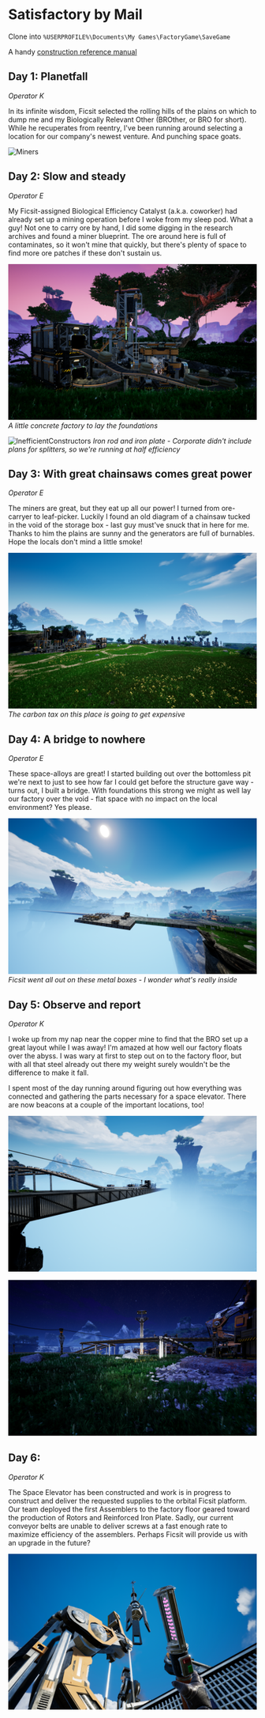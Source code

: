 # Satisfactory by Mail
Clone into `%USERPROFILE%\Documents\My Games\FactoryGame\SaveGame`

A handy [construction reference manual](https://i.redd.it/qatwxlpgdio21.jpg)


## Day 1: Planetfall
*Operator K*

In its infinite wisdom, Ficsit selected the rolling hills of the plains on which to dump me and my Biologically Relevant Other (BROther, or BRO for short). While he recuperates from reentry, I've been running around selecting a location for our company's newest venture. And punching space goats.

![Miners](/Screenshots/HighResScreenshot20190325-123410.png?raw=true "Mining at sunrise!")

## Day 2: Slow and steady
*Operator E*

My Ficsit-assigned Biological Efficiency Catalyst (a.k.a. coworker) had already set up a mining operation before I woke from my sleep pod. What a guy! Not one to carry ore by hand, I did some digging in the research archives and found a miner blueprint. The ore around here is full of contaminates, so it won't mine that quickly, but there's plenty of space to find more ore patches if these don't sustain us.

![InefficientConcrete](/Screenshots/Screenshot20190325-21375200000.png?raw=true "Concrete is necessary for life")
*A little concrete factory to lay the foundations*

![InefficientConstructors](/Screenshots/Screenshot20190325-22013500000.png?raw=true "At least I don't have to do it by hand anymore...")
*Iron rod and iron plate - Corporate didn't include plans for splitters, so we're running at half efficiency*

## Day 3: With great chainsaws comes great power
*Operator E*

The miners are great, but they eat up all our power! I turned from ore-carryer to leaf-picker. Luckily I found an old diagram of a chainsaw tucked in the void of the storage box - last guy must've snuck that in here for me. Thanks to him the plains are sunny and the generators are full of burnables. Hope the locals don't mind a little smoke!

![BiofuelBananza](/Screenshots/Screenshot20190326-09542400000.png?raw=true "Biofuel Bananza")
*The carbon tax on this place is going to get expensive*

## Day 4: A bridge to nowhere
*Operator E*

These space-alloys are great! I started building out over the bottomless pit we're next to just to see how far I could get before the structure gave way - turns out, I built a bridge. With foundations this strong we might as well lay our factory over the void - flat space with no impact on the local environment? Yes please.

![ConcreteWellSpent](/Screenshots/Screenshot20190326-11390700000.png?raw=true "Concrete well spent")
*Ficsit went all out on these metal boxes - I wonder what's really inside*

## Day 5: Observe and report
*Operator K*

I woke up from my nap near the copper mine to find that the BRO set up a great layout while I was away! I'm amazed at how well our factory floats over the abyss. I was wary at first to step out on to the factory floor, but with all that steel already out there my weight surely wouldn't be the difference to make it fall.

I spent most of the day running around figuring out how everything was connected and gathering the parts necessary for a space elevator. There are now beacons at a couple of the important locations, too!

![TheAbyss](/Screenshots/Screenshot20190326-11573300000.png?raw=true "Floating over the abyss")

![ObservationDeckAlpha](/Screenshots/Screenshot20190326-12265600000.png?raw=true "Observation Deck Alpha")

## Day 6: 
*Operator K*

The Space Elevator has been constructed and work is in progress to construct and deliver the requested supplies to the orbital Ficsit platform. Our team deployed the first Assemblers to the factory floor geared toward the production of Rotors and Reinforced Iron Plate. Sadly, our current conveyor belts are unable to deliver screws at a fast enough rate to maximize efficiency of the assemblers. Perhaps Ficsit will provide us with an upgrade in the future?

![InstallingElevator](/Screenshots/Screenshot20190326-12164600000.png?raw=true "Zippers from space")
